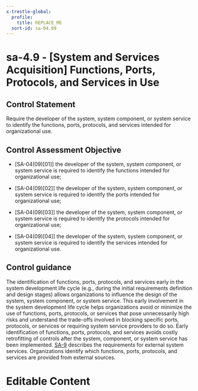 ```yaml
---
x-trestle-global:
  profile:
    title: REPLACE_ME
  sort-id: sa-04.09
---
```


# sa-4.9 - \[System and Services Acquisition\] Functions, Ports, Protocols, and Services in Use

## Control Statement

Require the developer of the system, system component, or system service to identify the functions, ports, protocols, and services intended for organizational use.

## Control Assessment Objective

- \[SA-04(09)[01]\] the developer of the system, system component, or system service is required to identify the functions intended for organizational use;

- \[SA-04(09)[02]\] the developer of the system, system component, or system service is required to identify the ports intended for organizational use;

- \[SA-04(09)[03]\] the developer of the system, system component, or system service is required to identify the protocols intended for organizational use;

- \[SA-04(09)[04]\] the developer of the system, system component, or system service is required to identify the services intended for organizational use.

## Control guidance

The identification of functions, ports, protocols, and services early in the system development life cycle (e.g., during the initial requirements definition and design stages) allows organizations to influence the design of the system, system component, or system service. This early involvement in the system development life cycle helps organizations avoid or minimize the use of functions, ports, protocols, or services that pose unnecessarily high risks and understand the trade-offs involved in blocking specific ports, protocols, or services or requiring system service providers to do so. Early identification of functions, ports, protocols, and services avoids costly retrofitting of controls after the system, component, or system service has been implemented. [SA-9](#sa-9) describes the requirements for external system services. Organizations identify which functions, ports, protocols, and services are provided from external sources.

# Editable Content

<!-- Make additions and edits below -->
<!-- The above represents the contents of the control as received by the profile, prior to additions. -->
<!-- If the profile makes additions to the control, they will appear below. -->
<!-- The above markdown may not be edited but you may edit the content below, and/or introduce new additions to be made by the profile. -->
<!-- If there is a yaml header at the top, parameter values may be edited. Use --set-parameters to incorporate the changes during assembly. -->
<!-- The content here will then replace what is in the profile for this control, after running profile-assemble. -->
<!-- The current profile has no added parts for this control, but you may add new ones here. -->
<!-- Each addition must have a heading either of the form ## Control my_addition_name -->
<!-- or ## Part a. (where the a. refers to one of the control statement labels.) -->
<!-- "## Control" parts are new parts added after the statement part. -->
<!-- "## Part" parts are new parts added into the top-level statement part with that label. -->
<!-- Subparts may be added with nested hash levels of the form ### My Subpart Name -->
<!-- underneath the parent ## Control or ## Part being added -->
<!-- See https://ibm.github.io/compliance-trestle/tutorials/ssp_profile_catalog_authoring/ssp_profile_catalog_authoring for guidance. -->
